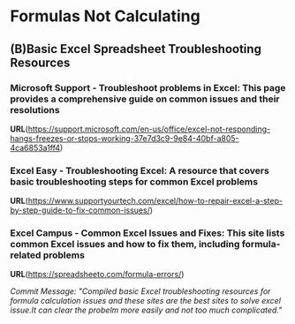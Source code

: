# Formulas Not Calculating

## (B)Basic Excel Spreadsheet Troubleshooting Resources

### Microsoft Support - Troubleshoot problems in Excel: This page provides a comprehensive guide on common issues and their resolutions

**URL**(https://support.microsoft.com/en-us/office/excel-not-responding-hangs-freezes-or-stops-working-37e7d3c9-9e84-40bf-a805-4ca6853a1ff4)

### Excel Easy - Troubleshooting Excel: A resource that covers basic troubleshooting steps for common Excel problems

**URL**(https://www.supportyourtech.com/excel/how-to-repair-excel-a-step-by-step-guide-to-fix-common-issues/)

### Excel Campus - Common Excel Issues and Fixes: This site lists common Excel issues and how to fix them, including formula-related problems 

 **URL**(https://spreadsheeto.com/formula-errors/)
 
_Commit Message: "Compiled basic Excel troubleshooting resources for formula calculation issues and these sites are the best sites to solve excel issue.It can clear the probelm more easily and not too much complicated."_
